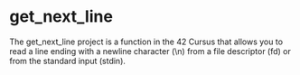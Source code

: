 # get_next_line
The get_next_line project is a function in the 42 Cursus that allows you to read a line ending with a newline character (\n) from a file descriptor (fd) or from the standard input (stdin). 
